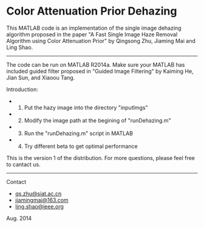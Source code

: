 # Color Attenuation Prior Dehazing

This MATLAB code is an implementation of the single image dehazing 
algorithm proposed in the paper "A Fast Single Image Haze Removal 
Algorithm using Color Attenuation Prior" by Qingsong Zhu, Jiaming Mai 
and Ling Shao. 

***********************************************************************
The code can be run on MATLAB R2014a. Make sure your MATLAB has 
included guided filter proposed in "Guided Image Filtering" by Kaiming He,
Jian Sun, and Xiaoou Tang.

Introduction:
- 1) Put the hazy image into the directory "inputImgs"
- 2) Modify the image path at the begining of "runDehazing.m"
- 3) Run the "runDehazing.m" script in MATLAB
- 4) Try different beta to get optimal performance

This is the version 1 of the distribution. For more questions, please 
feel free to cantact us.
***********************************************************************

Contact
- qs.zhu@siat.ac.cn 
- jiamingmai@163.com
- ling.shao@ieee.org

Aug. 2014

